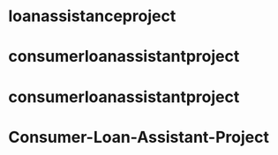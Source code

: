 # loanassistanceproject
# consumerloanassistantproject
# consumerloanassistantproject
# Consumer-Loan-Assistant-Project
